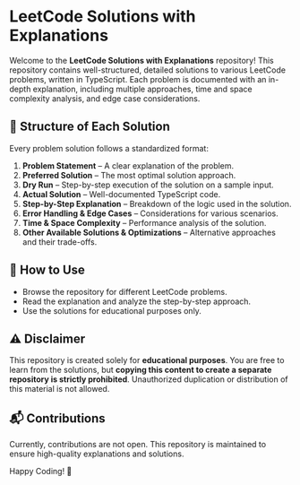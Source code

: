 # LeetCode Solutions with Explanations  

Welcome to the **LeetCode Solutions with Explanations** repository! This repository contains well-structured, detailed solutions to various LeetCode problems, written in TypeScript. Each problem is documented with an in-depth explanation, including multiple approaches, time and space complexity analysis, and edge case considerations.  

## 📌 Structure of Each Solution  

Every problem solution follows a standardized format:  

1. **Problem Statement** – A clear explanation of the problem.  
2. **Preferred Solution** – The most optimal solution approach.  
3. **Dry Run** – Step-by-step execution of the solution on a sample input.  
4. **Actual Solution** – Well-documented TypeScript code.  
5. **Step-by-Step Explanation** – Breakdown of the logic used in the solution.  
6. **Error Handling & Edge Cases** – Considerations for various scenarios.  
7. **Time & Space Complexity** – Performance analysis of the solution.  
8. **Other Available Solutions & Optimizations** – Alternative approaches and their trade-offs.  

## 🚀 How to Use  

- Browse the repository for different LeetCode problems.  
- Read the explanation and analyze the step-by-step approach.  
- Use the solutions for educational purposes only.  

## ⚠️ Disclaimer  

This repository is created solely for **educational purposes**. You are free to learn from the solutions, but **copying this content to create a separate repository is strictly prohibited**. Unauthorized duplication or distribution of this material is not allowed.  

## 📬 Contributions  

Currently, contributions are not open. This repository is maintained to ensure high-quality explanations and solutions.  

Happy Coding! 🚀
